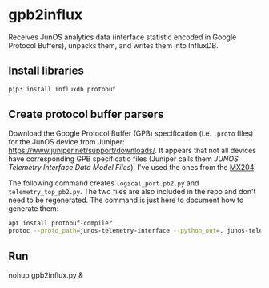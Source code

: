 # gpb2influx

Receives JunOS analytics data (interface statistic encoded in Google Protocol Buffers), unpacks them, and writes them into InfluxDB.

## Install libraries

```bash
pip3 install influxdb protobuf
```

## Create protocol buffer parsers

Download the Google Protocol Buffer (GPB) specification (i.e. `.proto` files) for the JunOS device from Juniper: https://www.juniper.net/support/downloads/. It appears that not all devices have corresponding GPB specificatio files (Juniper calls them *JUNOS Telemetry Interface Data Model Files*). I've used the ones from the [MX204](https://www.juniper.net/support/downloads/?p=mx204).

The following command creates `logical_port.pb2.py` and `telemetry_top_pb2.py`. The two files are also included in the repo and don't need to be regenerated. The command is just here to document how to generate them:

```bash
apt install protobuf-compiler
protoc --proto_path=junos-telemetry-interface --python_out=. junos-telemetry-interface/telemetry_top.proto junos-telemetry-interface/logical_port.proto -I /usr/include
```

## Run

nohup gpb2influx.py &
```